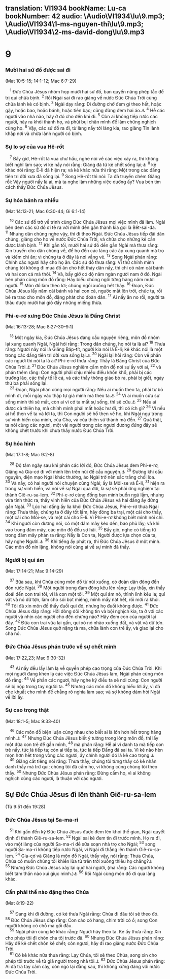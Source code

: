translation: VI1934
bookName: Lu-ca 
bookNumber: 42
audio: \Audio\VI1934\lu\9.mp3; \Audio\VI1934\1-ms-nguyen-thi\lu\9.mp3; \Audio\VI1934\2-ms-david-dong\lu\9.mp3
-------

<div class="title"><h1>9</h1><h3>Mười hai sứ đồ được sai đi</h3><p>(Mat 10:5-15; 14:1-12; Mac 6:7-29)</p></div>
<span class="verse lu_9_1"> <sup>1</sup> Đức Chúa Jêsus nhóm họp mười hai sứ đồ, ban quyền năng phép tắc để trị quỉ chữa bịnh. </span>
<span class="verse lu_9_2"><sup>2</sup> Rồi Ngài sai đi rao giảng về nước Đức Chúa Trời cùng chữa lành kẻ có bịnh. </span>
<span class="verse lu_9_3"><sup>3</sup> Ngài dạy rằng: Đi đường chớ đem gì theo hết, hoặc gậy, hoặc bao, hoặc bánh, hoặc tiền bạc; cũng đừng đem hai áo.<a data-toggle="tooltip" data-placement="bottom" title="Lu 10:4-11; Cong 13:51.">⚓</a></span>
<span class="verse lu_9_4"><sup>4</sup> Hễ các ngươi vào nhà nào, hãy ở đó cho đến khi đi. </span>
<span class="verse lu_9_5"><sup>5</sup> Còn ai không tiếp rước các ngươi, hãy ra khỏi thành họ, và phủi bụi chân mình để làm chứng nghịch cùng họ. </span>
<span class="verse lu_9_6"><sup>6</sup> Vậy, các sứ đồ ra đi, từ làng nầy tới làng kia, rao giảng Tin lành khắp nơi và chữa lành người có bịnh. <br/></span>
<div class="title"><h3>Sự lo sợ của vua Hê-rốt</h3></div>
<span class="verse lu_9_7"> <sup>7</sup> Bấy giờ, Hê-rốt là vua chư hầu, nghe nói về các việc xảy ra, thì không biết nghĩ làm sao; vì kẻ nầy nói rằng: Giăng đã từ kẻ chết sống lại;<a data-toggle="tooltip" data-placement="bottom" title="Mat 16:14; Mac 8:28; Lu 9:19">⚓</a></span>
<span class="verse lu_9_8"><sup>8</sup> kẻ khác nói rằng: Ê-li đã hiện ra; và kẻ khác nữa thì rằng: Một trong các đấng tiên tri đời xưa đã sống lại. </span>
<span class="verse lu_9_9"><sup>9</sup> Song Hê-rốt thì nói: Ta đã truyền chém Giăng rồi: Vậy người nầy là ai, mà ta nghe làm những việc dường ấy? Vua bèn tìm cách thấy Đức Chúa Jêsus. <br/></span>
<div class="title"><h3>Sự hóa bánh ra nhiều</h3><p>(Mat 14:13-21; Mac 6:30-44; Gi 6:1-14)</p></div>
<span class="verse lu_9_10"> <sup>10</sup> Các sứ đồ trở về trình cùng Đức Chúa Jêsus mọi việc mình đã làm. Ngài bèn đem các sứ đồ đi tẽ ra với mình đến gần thành kia gọi là Bết-sai-đa. </span>
<span class="verse lu_9_11"><sup>11</sup> Nhưng dân chúng nghe vậy, thì đi theo Ngài. Đức Chúa Jêsus tiếp đãi dân chúng, giảng cho họ về nước Đức Chúa Trời, và chữa cho những kẻ cần được lành bịnh. </span>
<span class="verse lu_9_12"><sup>12</sup> Khi gần tối, mười hai sứ đồ đến gần Ngài mà thưa rằng: Xin truyền cho dân chúng về, để họ đến các làng các ấp xung quanh mà trọ và kiếm chi ăn; vì chúng ta ở đây là nơi vắng vẻ. </span>
<span class="verse lu_9_13"><sup>13</sup> Song Ngài phán rằng: Chính các ngươi hãy cho họ ăn. Các sứ đồ thưa rằng: Ví thử chính mình chúng tôi không đi mua đồ ăn cho hết thảy dân nầy, thì chỉ có năm cái bánh và hai con cá mà thôi. </span>
<span class="verse lu_9_14"><sup>14</sup> Vả, bấy giờ có độ năm ngàn người nam ở đó. Ngài bèn phán cùng môn đồ rằng: Hãy biểu chúng ngồi từng hàng năm mươi người. </span>
<span class="verse lu_9_15"><sup>15</sup> Môn đồ làm theo lời; chúng ngồi xuống hết thảy. </span>
<span class="verse lu_9_16"><sup>16</sup> Đoạn, Đức Chúa Jêsus lấy năm cái bánh và hai con cá, ngước mắt lên trời, chúc tạ, rồi bẻ ra trao cho môn đồ, đặng phát cho đoàn dân. </span>
<span class="verse lu_9_17"><sup>17</sup> Ai nấy ăn no rồi, người ta thâu được mười hai giỏ đầy những miếng thừa. <br/></span>
<div class="title"><h3>Phi-e-rơ xưng Đức Chúa Jêsus là Đấng Christ</h3><p>(Mat 16:13-28; Mac 8:27-30–9:1)</p></div>
<span class="verse lu_9_18"> <sup>18</sup> Một ngày kia, Đức Chúa Jêsus đang cầu nguyện riêng, môn đồ nhóm lại xung quanh Ngài, Ngài hỏi rằng: Trong dân chúng, họ nói ta là ai? </span>
<span class="verse lu_9_19"><sup>19</sup> Thưa rằng: Người nầy nói là Giăng Báp-tít, người kia nói là Ê-li; kẻ khác nói là một trong các đấng tiên tri đời xưa sống lại.<a data-toggle="tooltip" data-placement="bottom" title="Mat 14:1-2; Mac 6:14-15; Lu 9:7-8">⚓</a></span>
<span class="verse lu_9_20"><sup>20</sup> Ngài lại hỏi rằng: Còn về phần các ngươi thì nói ta là ai? Phi-e-rơ thưa rằng: Thầy là Đấng Christ của Đức Chúa Trời.<a data-toggle="tooltip" data-placement="bottom" title="Gi 6:68-69">⚓</a></span>
<span class="verse lu_9_21"><sup>21</sup> Đức Chúa Jêsus nghiêm cấm môn đồ nói sự ấy với ai, </span>
<span class="verse lu_9_22"><sup>22</sup> và phán thêm rằng: Con người phải chịu nhiều điều khốn khổ, phải bị các trưởng lão, các thầy tế lễ cả, và các thầy thông giáo bỏ ra, phải bị giết, ngày thứ ba phải sống lại. <br/></span>
<span class="verse lu_9_23"> <sup>23</sup> Đoạn, Ngài phán cùng mọi người rằng: Nếu ai muốn theo ta, phải tự bỏ mình đi, mỗi ngày vác thập tự giá mình mà theo ta.<a data-toggle="tooltip" data-placement="bottom" title="Mat 10:38; Lu 14:27">⚓</a></span>
<span class="verse lu_9_24"><sup>24</sup> Vì ai muốn cứu sự sống mình thì sẽ mất, còn ai vì cớ ta mất sự sống, thì sẽ cứu.<a data-toggle="tooltip" data-placement="bottom" title="Mat 10:39; Lu 17:33; Gi 12:25">⚓</a></span>
<span class="verse lu_9_25"><sup>25</sup> Nếu ai được cả thiên hạ, mà chính mình phải mất hoặc hư đi, thì có ích gì? </span>
<span class="verse lu_9_26"><sup>26</sup> Vì nếu ai hổ thẹn về ta và lời ta, thì Con người sẽ hổ thẹn về họ, khi Ngài ngự trong sự vinh hiển của mình, của Cha, và của thiên sứ thánh mà đến. </span>
<span class="verse lu_9_27"><sup>27</sup> Quả thật, ta nói cùng các ngươi, một vài người trong các ngươi đương đứng đây sẽ không chết trước khi chưa thấy nước Đức Chúa Trời. <br/></span>
<div class="title"><h3>Sự hóa hình</h3><p>(Mat 17:1-8; Mac 9:2-8)</p></div>
<span class="verse lu_9_28"> <sup>28</sup> Độ tám ngày sau khi phán các lời đó, Đức Chúa Jêsus đem Phi-e-rơ, Giăng và Gia-cơ đi với mình lên trên núi để cầu nguyện.<a data-toggle="tooltip" data-placement="bottom" title="2Phi 1:17-18">⚓</a></span>
<span class="verse lu_9_29"><sup>29</sup> Đương khi cầu nguyện, diện mạo Ngài khác thường, áo Ngài trở nên sắc trắng chói lòa. </span>
<span class="verse lu_9_30"><sup>30</sup> Và nầy, có hai người nói chuyện cùng Ngài; ấy là Môi-se và Ê-li, </span>
<span class="verse lu_9_31"><sup>31</sup> hiện ra trong sự vinh hiển, và nói về sự Ngài qua đời, là sự sẽ phải ứng nghiệm tại thành Giê-ru-sa-lem. </span>
<span class="verse lu_9_32"><sup>32</sup> Phi-e-rơ cùng đồng bạn mình buồn ngủ lắm, nhưng vừa tỉnh thức ra, thấy vinh hiển của Đức Chúa Jêsus và hai đấng ấy đứng gần Ngài. </span>
<span class="verse lu_9_33"><sup>33</sup> Lúc hai đấng ấy lìa khỏi Đức Chúa Jêsus, Phi-e-rơ thưa Ngài rằng: Thưa thầy, chúng ta ở đây tốt lắm, hãy đóng ba trại, một cái cho thầy, một cái cho Môi-se, và một cái cho Ê-li. Vì Phi-e-rơ không biết mình nói chi. </span>
<span class="verse lu_9_34"><sup>34</sup> Khi người còn đương nói, có một đám mây kéo đến, bao phủ lấy; và khi vào trong đám mây, các môn đồ đều sợ hãi. </span>
<span class="verse lu_9_35"><sup>35</sup> Bấy giờ, nghe có tiếng từ trong đám mây phán ra rằng: Nầy là Con ta, Người được lựa chọn của ta, hãy nghe Người.<a data-toggle="tooltip" data-placement="bottom" title="Es 42:1; Mat 3:17; 12:18; Mac 1:11; Lu 3:22">⚓</a></span>
<span class="verse lu_9_36"><sup>36</sup> Khi tiếng ấy phát ra, thì Đức Chúa Jêsus ở một mình. Các môn đồ nín lặng, không nói cùng ai về sự mình đã thấy. <br/></span>
<div class="title"><h3>Người bị quỉ ám</h3><p>(Mat 17:14-21; Mac 9:14-29)</p></div>
<span class="verse lu_9_37"> <sup>37</sup> Bữa sau, khi Chúa cùng môn đồ từ núi xuống, có đoàn dân đông đến đón rước Ngài. </span>
<span class="verse lu_9_38"><sup>38</sup> Một người trong đám đông kêu lên rằng: Lạy thầy, xin thầy đoái đến con trai tôi, vì là con một tôi. </span>
<span class="verse lu_9_39"><sup>39</sup> Một quỉ ám nó, thình lình kêu la; quỉ vật vã nó dữ tợn, làm cho sôi bọt miếng, mình mẩy nát hết, rồi mới ra khỏi. </span>
<span class="verse lu_9_40"><sup>40</sup> Tôi đã xin môn đồ thầy đuổi quỉ đó, nhưng họ đuổi không được. </span>
<span class="verse lu_9_41"><sup>41</sup> Đức Chúa Jêsus đáp rằng: Hỡi dòng dõi không tin và bội nghịch kia, ta ở với các ngươi và nhịn các ngươi cho đến chừng nào? Hãy đem con của ngươi lại đây. </span>
<span class="verse lu_9_42"><sup>42</sup> Đứa con trai vừa lại gần, quỉ xô nó nhào xuống đất, và vật vã dữ tợn. Song Đức Chúa Jêsus quở nặng tà ma, chữa lành con trẻ ấy, và giao lại cho cha nó. <br/></span>
<div class="title"><h3>Đức Chúa Jêsus phán trước về sự chết mình</h3><p>(Mat 17:22,23; Mac 9:30-32)</p></div>
<span class="verse lu_9_43"> <sup>43</sup> Ai nấy đều lấy làm lạ về quyền phép cao trọng của Đức Chúa Trời. Khi mọi người đang khen lạ các việc Đức Chúa Jêsus làm, Ngài phán cùng môn đồ rằng: </span>
<span class="verse lu_9_44"><sup>44</sup> Về phần các ngươi, hãy nghe kỹ điều ta sẽ nói cùng: Con người sẽ bị nộp trong tay người ta. </span>
<span class="verse lu_9_45"><sup>45</sup> Nhưng các môn đồ không hiểu lời ấy, vì đã che khuất cho mình để chẳng rõ nghĩa làm sao; và sợ không dám hỏi Ngài về lời ấy. <br/></span>
<div class="title"><h3>Sự cao trọng thật</h3><p>(Mat 18:1-5; Mac 9:33-40)</p></div>
<span class="verse lu_9_46"> <sup>46</sup> Các môn đồ biện luận cùng nhau cho biết ai là lớn hơn hết trong hàng mình.<a data-toggle="tooltip" data-placement="bottom" title="Lu 22:24">⚓</a></span>
<span class="verse lu_9_47"><sup>47</sup> Nhưng Đức Chúa Jêsus biết ý tưởng trong lòng môn đồ, thì lấy một đứa con trẻ để gần mình, </span>
<span class="verse lu_9_48"><sup>48</sup> mà phán rằng: Hễ ai vì danh ta mà tiếp con trẻ nầy, tức là tiếp ta; còn ai tiếp ta, tức là tiếp Đấng đã sai ta. Vì kẻ nào hèn mọn hơn hết trong vòng các ngươi, ấy chính người đó là kẻ cao trọng.<a data-toggle="tooltip" data-placement="bottom" title="Mat 10:40; Lu 10:16; Gi 13:20">⚓</a><br/></span>
<span class="verse lu_9_49"> <sup>49</sup> Giăng cất tiếng nói rằng: Thưa thầy, chúng tôi từng thấy có kẻ nhân danh thầy mà trừ quỉ; chúng tôi đã cấm họ, vì không cùng chúng tôi theo thầy. </span>
<span class="verse lu_9_50"><sup>50</sup> Nhưng Đức Chúa Jêsus phán rằng: Đừng cấm họ, vì ai không nghịch cùng các ngươi, là thuận với các ngươi. <br/></span>
<div class="title"><h2>Sự Đức Chúa Jêsus đi lên thành Giê-ru-sa-lem</h2><p>(Từ 9:51 đến 19:28)</p><h3>Đức Chúa Jêsus tại Sa-ma-ri</h3></div>
<span class="verse lu_9_51"> <sup>51</sup> Khi gần đến kỳ Đức Chúa Jêsus được đem lên khỏi thế gian, Ngài quyết định đi thành Giê-ru-sa-lem. </span>
<span class="verse lu_9_52"><sup>52</sup> Ngài sai kẻ đem tin đi trước mình. Họ ra đi, vào một làng của người Sa-ma-ri để sửa soạn nhà trọ cho Ngài; </span>
<span class="verse lu_9_53"><sup>53</sup> song người Sa-ma-ri không tiếp rước Ngài, vì Ngài đi thẳng lên thành Giê-ru-sa-lem. </span>
<span class="verse lu_9_54"><sup>54</sup> Gia-cơ và Giăng là môn đồ Ngài, thấy vậy, nói rằng: Thưa Chúa, Chúa có muốn chúng tôi khiến lửa từ trên trời xuống thiêu họ chăng?<a data-toggle="tooltip" data-placement="bottom" title="2Vua 1:9-16">⚓</a></span>
<span class="verse lu_9_55"><sup>55</sup> Nhưng Đức Chúa Jêsus xây lại quở hai người, (mà rằng: Các ngươi không biết tâm thần nào xui giục mình.)<a data-toggle="tooltip" data-placement="bottom" title="Câu trong hai móc nầy có mấy bản không có. Có bản lại thêm cả câu nầy: Con người đã đến không phải để diệt các linh hồn, song để cứu cho">⚓</a></span>
<span class="verse lu_9_56"><sup>56</sup> Rồi Ngài cùng môn đồ đi qua làng khác. <br/></span>
<div class="title"><h3>Cần phải thể nào đặng theo Chúa</h3><p>(Mat 8:19-22)</p></div>
<span class="verse lu_9_57"> <sup>57</sup> Đang khi đi đường, có kẻ thưa Ngài rằng: Chúa đi đâu tôi sẽ theo đó. </span>
<span class="verse lu_9_58"><sup>58</sup> Đức Chúa Jêsus đáp rằng: Con cáo có hang, chim trời có ổ; song Con người không có chỗ mà gối đầu. <br/></span>
<span class="verse lu_9_59"> <sup>59</sup> Ngài phán cùng kẻ khác rằng: Ngươi hãy theo ta. Kẻ ấy thưa rằng: Xin cho phép tôi đi chôn cha tôi trước đã. </span>
<span class="verse lu_9_60"><sup>60</sup> Nhưng Đức Chúa Jêsus phán rằng: Hãy để kẻ chết chôn kẻ chết; còn ngươi, hãy đi rao giảng nước Đức Chúa Trời. <br/></span>
<span class="verse lu_9_61"> <sup>61</sup> Có kẻ khác nữa thưa rằng: Lạy Chúa, tôi sẽ theo Chúa, song xin cho phép tôi trước về từ giã người trong nhà tôi.<a data-toggle="tooltip" data-placement="bottom" title="1Vua 19:20">⚓</a></span>
<span class="verse lu_9_62"><sup>62</sup> Đức Chúa Jêsus phán rằng: Ai đã tra tay cầm cày, còn ngó lại đằng sau, thì không xứng đáng với nước Đức Chúa Trời. <br/></span>
